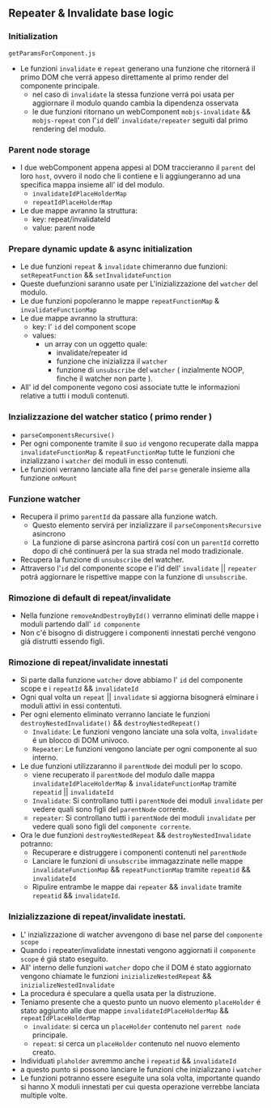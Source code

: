 ## Repeater & Invalidate base logic

### Initialization

`getParamsForComponent.js`
- Le funzioni `invalidate` e `repeat` generano una funzione che ritornerá il primo DOM che verrá appeso direttamente al primo render del componente principale.
    - nel caso di `invalidate` la stessa funzione verrá poi usata per aggiornare il modulo quando cambia la dipendenza osservata
    - le due funzioni ritornano un webComponent `mobjs-invalidate` && `mobjs-repeat` con l'`id` dell' `invalidate/repeater` seguiti dal primo rendering del modulo.


### Parent node storage
- I due webComponent appena appesi al DOM traccieranno il `parent` del loro `host`, ovvero il nodo che li contiene e li aggiungeranno ad una specifica mappa insieme all' id del modulo.
    - `invalidateIdPlaceHolderMap`
    - `repeatIdPlaceHolderMap`
- Le due mappe avranno la struttura:
    - key: repeat/invalidateId
    - value: parent node

### Prepare dynamic update & async initialization
- Le due funzioni `repeat` & `invalidate` chimeranno due funzioni: `setRepeatFunction` && `setInvalidateFunction`
- Queste duefunzioni saranno usate per L'inizializzazione del `watcher` del modulo.
- Le due funzioni popoleranno le mappe `repeatFunctionMap` & `invalidateFunctionMap`
- Le due mappe avranno la struttura:
    - key: l' `id` del component scope
    - values:
        - un array con un oggetto quale:
            - invalidate/repeater id
            - funzione che inizializza il `watcher`
            - funzione di `unsubscribe` del `watcher` ( inzialmente NOOP, finche il watcher non parte ).
- All' id del componente vegono cosi associate tutte le informazioni relative a tutti i moduli contenuti.

### Inzializzazione del watcher statico ( primo render )
- `parseComponentsRecursive()`
- Per ogni componente tramite il suo `id` vengono recuperate dalla mappa `invalidateFunctionMap` & `repeatFunctionMap` tutte le funzioni che inzializzano i `watcher` dei moduli in esso contenuti.
- Le funzioni verranno lanciate alla fine del `parse` generale insieme alla funzione `onMount`

### Funzione watcher
- Recupera il primo `parentId` da passare alla funzione watch.
    - Questo elemento servirá per inzializzare il `parseComponentsRecursive` asincrono
    - La funzione di parse asincrona partirá cosí con un `parentId` corretto dopo di ché continuerá per la sua strada nel modo tradizionale.
- Recupera la funzione di `unsubscribe` del watcher.
- Attraverso l'`id` del componente scope e l'id dell' `invalidate` || `repeater` potrá aggiornare le rispettive mappe con la funzione di `unsubscribe`.

### Rimozione di default di repeat/invalidate
- Nella funzione `removeAndDestroyById()` verranno eliminati delle mappe i moduli partendo dall' `id componente`
- Non c'é bisogno di distruggere i componenti innestati perché vengono giá distrutti essendo figli.

### Rimozione di repeat/invalidate innestati
- Si parte dalla funzione `watcher` dove abbiamo l' `id` del componente scope e i `repeatId` && `invalidateId`
- Ogni qual volta un `repeat` || `invalidate` si aggiorna bisognerá elminare i moduli attivi in essi contentuti.
- Per ogni elemento eliminato verranno lanciate le funzioni `destroyNestedInvalidate()` && `destroyNestedRepeat()`
    - `Invalidate`: Le funzioni vengono lanciate una sola volta, `invalidate` é un blocco di DOM univoco.
    - `Repeater`: Le funzioni vengono lanciate per ogni componente al suo interno.
- Le due funzioni utilizzaranno il `parentNode` dei moduli per lo scopo.
    - viene recuperato il `parentNode` del modulo dalle mappa `invalidateIdPlaceHolderMap` & `invalidateFunctionMap` tramite `repeatid` || `invalidateId`
    - `Invalidate`: Si controllano tutti i `parentNode` dei moduli `invalidate` per vedere quali sono figli del `parentNode` corrente.
    - `repeater`: Si controllano tutti i `parentNode` dei moduli `invalidate` per vedere quali sono figli del `componente corrente`.
- Ora le due funzioni `destroyNestedRepeat` && `destroyNestedInvalidate` potranno:
    - Recuperare e distruggere i componenti contenuti nel `parentNode`
    - Lanciare le funzioni di `unsubscribe` immagazzinate nelle mappe `invalidateFunctionMap` && `repeatFunctionMap` tramite `repeatid` && `invalidateId`
    - Ripulire entrambe le mappe dai `repeater` && `invalidate` tramite `repeatid` && `invalidateId`.

### Inizializzazione di repeat/invalidate inestati.
- L' inzializzazione di watcher avvengono di base nel parse del `componente scope`
- Quando i repeater/invalidate innestati vengono aggiornati il `componente scope` é giá stato eseguito.
- All' interno delle funzioni `watcher` dopo che il DOM é stato aggiornato vengono chiamate le funzioni `inizializeNestedRepeat` && `inizializeNestedInvalidate`
- La procedura é speculare a quella usata per la distruzione.
- Teniamo presente che a questo punto un nuovo elemento `placeHolder` é stato aggiunto alle due mappe `invalidateIdPlaceHolderMap` && `repeatIdPlaceHolderMap`
    - `invalidate`: si cerca un `placeHolder`  contenuto nel `parent node` principale.
    - `repeat`: si cerca un `placeHolder`  contenuto nel nuovo elemento creato.
- Individuati `plaholder` avremmo anche i `repeatid` && `invalidateId`
- a questo punto si possono lanciare le funzioni che inizializzano i `watcher`
- Le funzioni potranno essere eseguite una sola volta, importante quando si hanno X moduli innestati per cui questa operazione verrebbe lanciata multiple volte.
